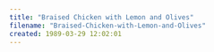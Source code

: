 ```yaml
---
title: "Braised Chicken with Lemon and Olives"
filename: "Braised-Chicken-with-Lemon-and-Olives"
created: 1989-03-29 12:02:01
---
```

